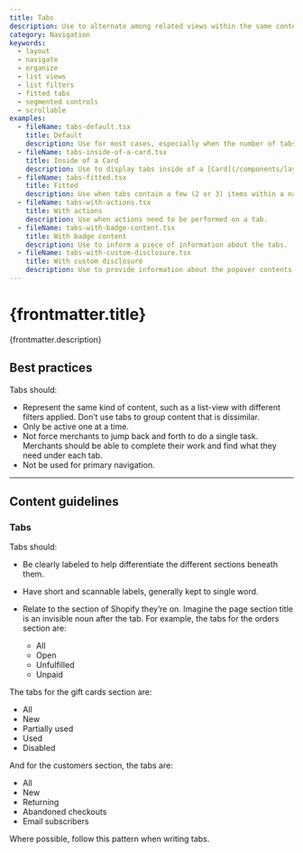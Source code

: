 ```yaml
---
title: Tabs
description: Use to alternate among related views within the same context.
category: Navigation
keywords:
  - layout
  - navigate
  - organize
  - list views
  - list filters
  - fitted tabs
  - segmented controls
  - scrollable
examples:
  - fileName: tabs-default.tsx
    title: Default
    description: Use for most cases, especially when the number of tabs may be more than three.
  - fileName: tabs-inside-of-a-card.tsx
    title: Inside of a Card
    description: Use to display tabs inside of a [Card](/components/layout-and-structure/card).
  - fileName: tabs-fitted.tsx
    title: Fitted
    description: Use when tabs contain a few (2 or 3) items within a narrow column.
  - fileName: tabs-with-actions.tsx
    title: With actions
    description: Use when actions need to be performed on a tab.
  - fileName: tabs-with-badge-content.tsx
    title: With badge content
    description: Use to inform a piece of information about the tabs.
  - fileName: tabs-with-custom-disclosure.tsx
    title: With custom disclosure
    description: Use to provide information about the popover contents.
---
```


# {frontmatter.title}

<Lede>{frontmatter.description}</Lede>

<Examples />

<Props componentName={frontmatter.title} />

## Best practices

Tabs should:

- Represent the same kind of content, such as a list-view with different filters applied. Don’t use tabs to group content that is dissimilar.
- Only be active one at a time.
- Not force merchants to jump back and forth to do a single task. Merchants should be able to complete their work and find what they need under each tab.
- Not be used for primary navigation.

---

## Content guidelines

### Tabs

Tabs should:

- Be clearly labeled to help differentiate the different sections beneath them.
- Have short and scannable labels, generally kept to single word.
- Relate to the section of Shopify they’re on. Imagine the page section title is an invisible noun after the tab. For example, the tabs for the orders section are:

  - All
  - Open
  - Unfulfilled
  - Unpaid

The tabs for the gift cards section are:

- All
- New
- Partially used
- Used
- Disabled

And for the customers section, the tabs are:

- All
- New
- Returning
- Abandoned checkouts
- Email subscribers

Where possible, follow this pattern when writing tabs.

